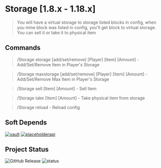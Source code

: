 # Storage  [1.8.x - 1.18.x]

> You will have a virtual storage to storage listed blocks in config, when you mine block was listed in config, you'll get block to virtual storage. You can sell it or take it to physical item
## Commands

> /Storage storage [add/set/remove] [Player] [Item] [Amount] - Add/Set/Remove Item in Player's Storage

> /Storage maxstorage [add/set/remove] [Player] [Item] [Amount] - Add/Set/Remove Max Item in Player's Storage

> /Storage sell [Item] [Amount] - Sell Item

> /Storage take [Item] [Amount] - Take physical item from storage 
 
> /Storage reload - Reload config
 
## Soft Depends

[![vault](https://img.shields.io/badge/Vault-1.7-blue?style=for-the-badge)](https://www.spigotmc.org/resources/34315/)
[![placeholderapi](https://img.shields.io/badge/PlaceholderAPI-2.11.11-blue?style=for-the-badge)](https://www.spigotmc.org/resources/6245/) <br>

## Project Status

![GitHub Release](https://img.shields.io/github/release/VoChiDanh/Storage.svg?style=for-the-badge)
![status](https://img.shields.io/badge/Project--Status-Active-green?style=for-the-badge) 
